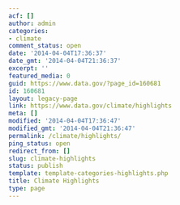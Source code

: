 ```yaml
---
acf: []
author: admin
categories:
- climate
comment_status: open
date: '2014-04-04T17:36:37'
date_gmt: '2014-04-04T21:36:37'
excerpt: ''
featured_media: 0
guid: https://www.data.gov/?page_id=160681
id: 160681
layout: legacy-page
link: https://www.data.gov/climate/highlights
meta: []
modified: '2014-04-04T17:36:47'
modified_gmt: '2014-04-04T21:36:47'
permalink: /climate/highlights/
ping_status: open
redirect_from: []
slug: climate-highlights
status: publish
template: template-categories-highlights.php
title: Climate Highlights
type: page
---
```


